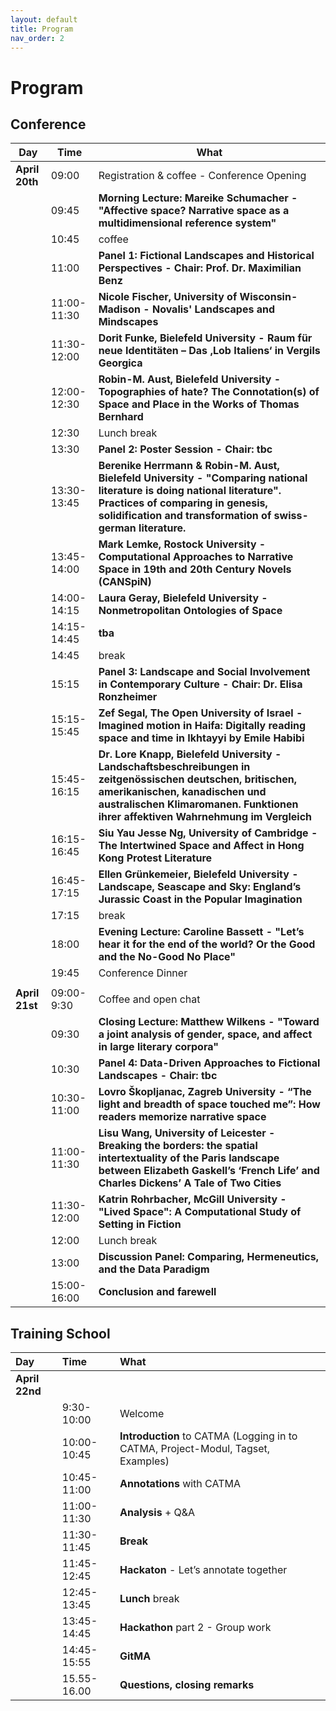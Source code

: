 ```yaml
---
layout: default
title: Program
nav_order: 2
---
```


# Program

## Conference

| Day        | Time        | What                                                                                                                                                                                                                        |
| ---------- | ----------- | --------------------------------------------------------------------------------------------------------------------------------------------------------------------------------------------------------------------------- |
| **April 20th** | 09:00       | Registration & coffee - Conference Opening                                                                                                                                                                                  |
|            | 09:45       | **Morning Lecture: Mareike Schumacher \- "Affective space? Narrative space as a multidimensional reference system"**                                                                                                            |
|            | 10:45       | coffee                                                                                                                                                                                                                      |
|            | 11:00       | **Panel 1: Fictional Landscapes and Historical Perspectives - Chair: Prof. Dr. Maximilian Benz**                                                                                                                                |
|            | 11:00-11:30 | **Nicole Fischer, University of Wisconsin-Madison - Novalis' Landscapes and Mindscapes**                                                                                                                                         |
|            | 11:30-12:00 | **Dorit Funke, Bielefeld University - Raum für neue Identitäten – Das ‚Lob Italiens‘ in Vergils Georgica**                                                                                                                       |
|            | 12:00-12:30 | **Robin-M. Aust, Bielefeld University - Topographies of hate? The Connotation(s) of Space and Place in the Works of Thomas Bernhard**                                                                                            |
|            | 12:30       | Lunch break                                                                                                                                                                                                                 |
|            | 13:30       | **Panel 2: Poster Session - Chair: tbc**                                                                                                                                                                                        |
|            | 13:30-13:45 | **Berenike Herrmann & Robin-M. Aust, Bielefeld University - "Comparing national literature is doing national literature". Practices of comparing in genesis, solidification and transformation of swiss-german literature.**    |
|            | 13:45-14:00 | **Mark Lemke, Rostock University - Computational Approaches to Narrative Space in 19th and 20th Century Novels (CANSpiN)**                                                                                                     |
|            | 14:00-14:15 | **Laura Geray, Bielefeld University - Nonmetropolitan Ontologies of Space**                                                                                                                                                      |
|            | 14:15-14:45 | **tba**                                                                                                                                                                                                                         |
|            | 14:45       | break                                                                                                                                                                                                                       |
|            | 15:15       | **Panel 3: Landscape and Social Involvement in Contemporary Culture - Chair: Dr. Elisa Ronzheimer**                                                                                                                             |
|            | 15:15-15:45 | **Zef Segal, The Open University of Israel - Imagined motion in Haifa: Digitally reading space and time in Ikhtayyi by Emile Habibi**                                                                                            |
|            | 15:45-16:15 | **Dr. Lore Knapp, Bielefeld University - Landschaftsbeschreibungen in zeitgenössischen deutschen, britischen, amerikanischen, kanadischen und australischen Klimaromanen. Funktionen ihrer affektiven Wahrnehmung im Vergleich** |
|            | 16:15-16:45 | **Siu Yau Jesse Ng, University of Cambridge - The Intertwined Space and Affect in Hong Kong Protest Literature**                                                                                                                 |
|            | 16:45-17:15 | **Ellen Grünkemeier, Bielefeld University - Landscape, Seascape and Sky: England’s Jurassic Coast in the Popular Imagination**                                                                                                   |
|            | 17:15       | break                                                                                                                                                                                                                       |
|            | 18:00       | **Evening Lecture: Caroline Bassett - "Let’s hear it for the end of the world? Or the Good and the No-Good No Place"**                                                                                                          |
|            | 19:45       | Conference Dinner                                                                                                                                                                                                           |
|            |             |                                                                                                                                                                                                                             |
| **April 21st** | 09:00-9:30  | Coffee and open chat                                                                                                                                                                                                        |
|            | 09:30       | **Closing Lecture: Matthew Wilkens - "Toward a joint analysis of gender, space, and affect in large literary corpora"**                                                                                                         |
|            | 10:30       | **Panel 4: Data-Driven Approaches to Fictional Landscapes - Chair: tbc**                                                                                                                                                        |
|            | 10:30-11:00 | **Lovro Škopljanac, Zagreb University - “The light and breadth of space touched me”: How readers memorize narrative space**                                                                                                      |
|            | 11:00-11:30 | **Lisu Wang, University of Leicester - Breaking the borders: the spatial intertextuality of the Paris landscape between Elizabeth Gaskell’s ‘French Life’ and Charles Dickens’ A Tale of Two Cities**                            |
|            | 11:30-12:00 | **Katrin Rohrbacher, McGill University - "Lived Space": A Computational Study of Setting in Fiction**                                                                                                                            |
|            | 12:00       | Lunch break                                                                                                                                                                                                                 |
|            | 13:00       | **Discussion Panel: Comparing, Hermeneutics, and the Data Paradigm**                                                                                                                                                            |
|            | 15:00-16:00 | **Conclusion and farewell**                                                                                                            




## Training School

| Day       | Time | What                                     |
|:----------|:-----------|:-----------------------------------------|
| **April 22nd** | | |
| | 9:30-10:00 | Welcome |
| | 10:00-10:45 | **Introduction** to CATMA (Logging in to CATMA, Project-Modul, Tagset, Examples) |
| | 10:45-11:00 | **Annotations** with CATMA | 
| | 11:00-11:30 | **Analysis** + Q&A |
| | 11:30-11:45 | **Break** |
| | 11:45-12:45 | **Hackaton** - Let’s annotate together |
| | 12:45-13:45 | **Lunch** break |
| | 13:45-14:45 | **Hackathon** part 2 - Group work | 
| | 14:45-15:55 | **GitMA** |
| | 15.55-16.00 | **Questions, closing remarks** | 




